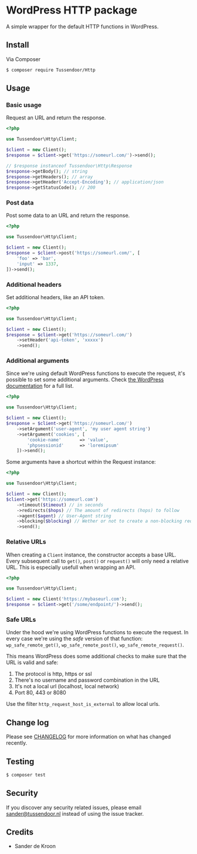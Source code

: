 
# WordPress HTTP package
A simple wrapper for the default HTTP functions in WordPress.

## Install

Via Composer

``` bash
$ composer require Tussendoor/Http
```

## Usage

### Basic usage
Request an URL and return the response.

```php
<?php

use Tussendoor\Http\Client;

$client = new Client();
$response = $client->get('https://someurl.com/')->send();

// $response instanceof Tussendoor\Http\Response
$response->getBody(); // string
$response->getHeaders(); // array
$response->getHeader('Accept-Encoding'); // application/json
$response->getStatusCode(); // 200
```

### Post data
Post some data to an URL and return the response.
```php
<?php

use Tussendoor\Http\Client;

$client = new Client();
$response = $client->post('https://someurl.com/', [
    'foo' => 'bar', 
    'input' => 1337,
])->send();
```

### Additional headers
Set additional headers, like an API token.
```php
<?php

use Tussendoor\Http\Client;

$client = new Client();
$response = $client->get('https://someurl.com/')
    ->setHeader('api-token', 'xxxxx')
    ->send();
```

### Additional arguments
Since we're using default WordPress functions to execute the request, it's possible to set some additional arguments. Check [the WordPress documentation](https://developer.wordpress.org/reference/classes/WP_Http/request/) for a full list.
```php
<?php

use Tussendoor\Http\Client;

$client = new Client();
$response = $client->get('https://someurl.com/')
    ->setArgument('user-agent', 'my user agent string')
    ->setArgument('cookies', [
        'cookie-name'       => 'value',
        'phpsessionid'      => 'loremipsum'
    ])->send();
```

Some arguments have a shortcut within the Request instance:
```php
<?php

use Tussendoor\Http\Client;

$client = new Client();
$client->get('https://someurl.com')
    ->timeout($timeout) // in seconds
    ->redirects($hops) // The amount of redirects (hops) to follow
    ->agent($agent) // User-Agent string
    ->blocking($blocking) // Wether or not to create a non-blocking request
    ->send();
```

### Relative URLs
When creating a `Client` instance, the constructor accepts a base URL. Every subsequent call to `get()`, `post()` or `request()` will only need a relative URL. This is especially usefull when wrapping an API.

```php
<?php

use Tussendoor\Http\Client;

$client = new Client('https://mybaseurl.com');
$response = $client->get('/some/endpoint/')->send();
```

### Safe URLs
Under the hood we're using WordPress functions to execute the request. In every case we're using the _safe_ version of that function: `wp_safe_remote_get()`, `wp_safe_remote_post()`, `wp_safe_remote_request()`.

This means WordPress does some additional checks to make sure that the URL is valid and safe:
1. The protocol is http, https or ssl
2. There's no username and password combination in the URL
3. It's not a local url (localhost, local network)
4. Port 80, 443 or 8080

Use the filter `http_request_host_is_external` to allow local urls. 

## Change log

Please see [CHANGELOG](CHANGELOG.md) for more information on what has changed recently.

## Testing

``` bash
$ composer test
```

## Security

If you discover any security related issues, please email sander@tussendoor.nl instead of using the issue tracker.

## Credits

- Sander de Kroon